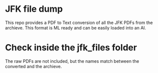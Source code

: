 # JFK file dump

This repo provides a PDF to Text conversion of all the JFK PDFs from the archieve. This format is ML ready and can be easily loaded into an AI.

# Check inside the jfk_files folder

The raw PDFs are not included, but the names match between the converted and the archieve.
